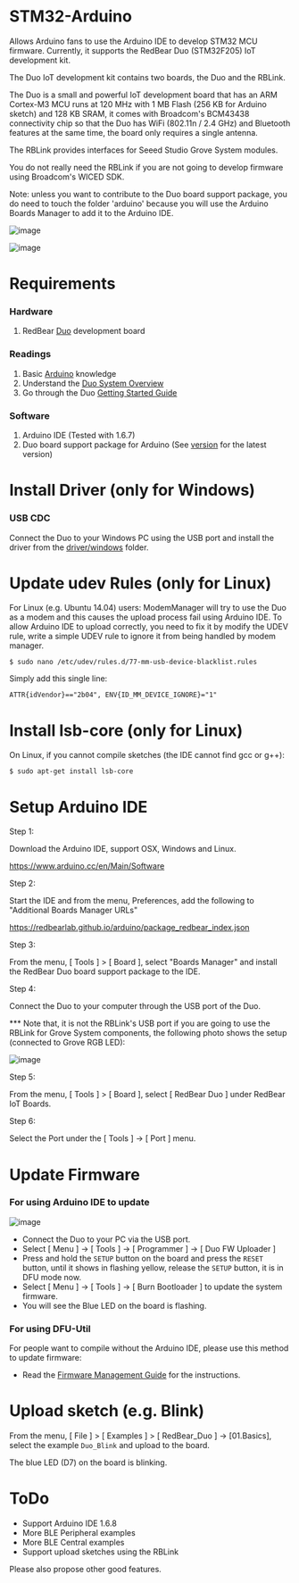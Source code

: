 
# STM32-Arduino

Allows Arduino fans to use the Arduino IDE to develop STM32 MCU firmware. Currently, it supports the RedBear Duo (STM32F205) IoT development kit.

The Duo IoT development kit contains two boards, the Duo and the RBLink.

The Duo is a small and powerful IoT development board that has an ARM Cortex-M3 MCU runs at 120 MHz with 1 MB Flash (256 KB for Arduino sketch) and 128 KB SRAM, it comes with Broadcom's BCM43438 connectivity chip so that the Duo has WiFi (802.11n / 2.4 GHz) and Bluetooth features at the same time, the board only requires a single antenna.

The RBLink provides interfaces for Seeed Studio Grove System modules.

You do not really need the RBLink if you are not going to develop firmware using Broadcom's WICED SDK.

Note: unless you want to contribute to the Duo board support package, you do need to touch the folder 'arduino' because you will use the Arduino Boards Manager to add it to the Arduino IDE. 

![image](docs/images/RBDuo_Pinout.jpg)

![image](docs/images/RBLink_Pinout.jpg)


# Requirements

### Hardware

1. RedBear [Duo](http://www.redbear.cc/duo) development board

### Readings

1. Basic [Arduino](http://www.arduino.cc) knowledge
2. Understand the [Duo System Overview](https://github.com/redbear/Duo)
3. Go through the Duo [Getting Started Guide](https://github.com/redbear/Duo/blob/master/docs/getting_started.md)

### Software
 
1. Arduino IDE (Tested with 1.6.7)
2. Duo board support package for Arduino (See [version](VERSION.md) for the latest version)


# Install Driver (only for Windows)

### USB CDC

Connect the Duo to your Windows PC using the USB port and install the driver from the [driver/windows](driver/windows) folder.


# Update udev Rules (only for Linux)

For Linux (e.g. Ubuntu 14.04) users: ModemManager will try to use the Duo as a modem and this causes the upload process fail using Arduino IDE. To allow Arduino IDE to upload correctly, you need to fix it by modify the UDEV rule, write a simple UDEV rule to ignore it from being handled by modem manager.

	$ sudo nano /etc/udev/rules.d/77-mm-usb-device-blacklist.rules
	
Simply add this single line:

	ATTR{idVendor}=="2b04", ENV{ID_MM_DEVICE_IGNORE}="1"


# Install lsb-core (only for Linux)

On Linux, if you cannot compile sketches (the IDE cannot find gcc or g++):

	$ sudo apt-get install lsb-core


# Setup Arduino IDE

Step 1:

Download the Arduino IDE, support OSX, Windows and Linux.

https://www.arduino.cc/en/Main/Software

Step 2:

Start the IDE and from the menu, Preferences, add the following to "Additional Boards Manager URLs"

https://redbearlab.github.io/arduino/package_redbear_index.json

Step 3:

From the menu, [ Tools ] > [ Board ], select "Boards Manager" and install the RedBear Duo board support package to the IDE.

Step 4:

Connect the Duo to your computer through the USB port of the Duo.

*** Note that, it is not the RBLink's USB port if you are going to use the RBLink for Grove System components, the following photo shows the setup (connected to Grove RGB LED):

![image](docs/images/mode_grove.jpg)

Step 5:

From the menu, [ Tools ] > [ Board ], select [ RedBear Duo ] under RedBear IoT Boards.

Step 6:

Select the Port under the [ Tools ] -> [ Port ] menu.


# Update Firmware

### For using Arduino IDE to update

![image](docs/images/mode_standalone.jpg)

* Connect the Duo to your PC via the USB port.
* Select [ Menu ] -> [ Tools ] -> [ Programmer ] -> [ Duo FW Uploader ]
* Press and hold the `SETUP` button on the board and press the `RESET` button, until it shows in flashing yellow, release the `SETUP` button, it is in DFU mode now.
* Select [ Menu ] -> [ Tools ] -> [ Burn Bootloader ] to update the system firmware.
* You will see the Blue LED on the board is flashing.

### For using DFU-Util

For people want to compile without the Arduino IDE, please use this method to update firmware:

* Read the [Firmware Management Guide](https://github.com/redbear/Duo/tree/master/firmware) for the instructions.


# Upload sketch (e.g. Blink)

From the menu, [ File ] > [ Examples ] > [ RedBear_Duo ] -> [01.Basics], select the example `Duo_Blink` and upload to the board.

The blue LED (D7) on the board is blinking.


# ToDo

* Support Arduino IDE 1.6.8
* More BLE Peripheral examples
* More BLE Central examples
* Support upload sketches using the RBLink

Please also propose other good features.

